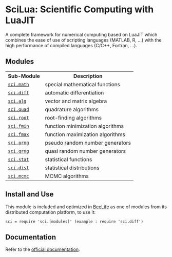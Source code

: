 SciLua: Scientific Computing with LuaJIT
========================================

A complete framework for numerical computing based on LuaJIT which combines the ease of use of scripting languages (MATLAB, R, ...) with the high performance of compiled languages (C/C++, Fortran, ...).

## Modules

<table>
<tr><th>Sub-Module</th><th>Description</th></tr>
<tr><td><code><a href="http://www.scilua.org/sci_math.html">sci.math</a></code></td><td>special mathematical functions</td></tr>
<tr><td><code><a href="http://www.scilua.org/sci_diff.html">sci.diff</a></code></td><td>automatic differentiation</td></tr>
<tr><td><code><a href="http://www.scilua.org/sci_alg.html">sci.alg</a></code></td><td>vector and matrix algebra</td></tr>
<tr><td><code><a href="http://www.scilua.org/sci_quad.html">sci.quad</a></code></td><td>quadrature algorithms</td></tr>
<tr><td><code><a href="http://www.scilua.org/sci_root.html">sci.root</a></code></td><td>root-finding algorithms</td></tr>
<tr><td><code><a href="http://www.scilua.org/sci_fminfmax.html">sci.fmin</a></code></td><td>function minimization algorithms</td></tr>
<tr><td><code><a href="http://www.scilua.org/sci_fminfmax.html">sci.fmax</a></code></td><td>function maximization algorithms</td></tr>
<tr><td><code><a href="http://www.scilua.org/sci_prng.html">sci.prng</a></code></td><td>pseudo random number generators</td></tr>
<tr><td><code><a href="http://www.scilua.org/sci_qrng.html">sci.qrng</a></code></td><td>quasi random number generators</td></tr>
<tr><td><code><a href="http://www.scilua.org/sci_stat.html">sci.stat</a></code></td><td>statistical functions</td></tr>
<tr><td><code><a href="http://www.scilua.org/sci_dist.html">sci.dist</a></code></td><td>statistical distributions</td></tr>
<tr><td><code><a href="http://www.scilua.org/sci_mcmc.html">sci.mcmc</a></code></td><td>MCMC algorithms</td></tr>
</table>

## Install and Use

This module is included and optimized in [BeeLife](http://foura.io) as one of modules from its distributed computation platform, to use it:
```
sci = require 'sci.[modules]' (example : require 'sci.diff')
```


## Documentation

Refer to the [official documentation](http://scilua.org).
